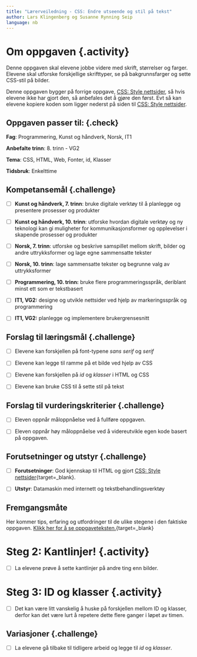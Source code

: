 ```yaml
---
title: "Lærerveiledning - CSS: Endre utseende og stil på tekst"
author: Lars Klingenberg og Susanne Rynning Seip
language: nb
---
```



# Om oppgaven {.activity}

Denne oppgaven skal elevene jobbe videre med skrift, størrelser og farger.
Elevene skal utforske forskjellige skrifttyper, se på bakgrunnsfarger og sette
CSS-stil på bilder.

Denne oppgaven bygger på forrige oppgave, [CSS: Style
nettsider](../style_nettsider/style_nettsider.html), så hvis elevene ikke har
gjort den, så anbefales det å gjøre den først. Evt så kan elevene kopiere koden
som ligger nederst på siden til [CSS: Style
nettsider](../style_nettsider/style_nettsider.html).

## Oppgaven passer til: {.check}

__Fag__: Programmering, Kunst og håndverk, Norsk, IT1

__Anbefalte trinn__: 8. trinn - VG2

__Tema__: CSS, HTML, Web, Fonter, id, Klasser

__Tidsbruk__: Enkelttime

## Kompetansemål {.challenge}

- [ ] __Kunst og håndverk, 7. trinn__: bruke digitale verktøy til å planlegge og presentere prosesser og produkter

- [ ] __Kunst og håndverk, 10. trinn__: utforske hvordan digitale verktøy og ny teknologi kan gi muligheter for kommunikasjonsformer og opplevelser i skapende prosesser og produkter

- [ ] __Norsk, 7. trinn__: utforske og beskrive samspillet mellom skrift, bilder og andre uttrykksformer og lage egne sammensatte tekster

- [ ] __Norsk, 10. trinn__: lage sammensatte tekster og begrunne valg av uttrykksformer

- [ ] __Programmering, 10. trinn:__ bruke flere programmeringsspråk, deriblant minst ett som er tekstbasert

- [ ] __IT1, VG2:__ designe og utvikle nettsider ved hjelp av markeringsspråk og programmering

- [ ] __IT1, VG2:__ planlegge og implementere brukergrensesnitt

## Forslag til læringsmål {.challenge}

- [ ] Elevene kan forskjellen på font-typene _sans serif_ og _serif_

- [ ] Elevene kan legge til ramme på et bilde ved hjelp av CSS

- [ ] Elevene kan forskjellen på _id_ og _klasser_ i HTML og CSS

- [ ] Elevene kan bruke CSS til å sette stil på tekst

## Forslag til vurderingskriterier {.challenge}

- [ ] Eleven oppnår måloppnåelse ved å fullføre oppgaven.

- [ ] Eleven oppnår høy måloppnåelse ved å videreutvikle egen kode basert på
  oppgaven.

## Forutsetninger og utstyr {.challenge}

- [ ] __Forutsetninger__: God kjennskap til HTML og gjort [CSS: Style
  nettsider](../style_nettsider/style_nettsider.html){target=_blank}.

- [ ] __Utstyr__: Datamaskin med internett og tekstbehandlingsverktøy

## Fremgangsmåte

Her kommer tips, erfaring og utfordringer til de ulike stegene i den faktiske
oppgaven. [Klikk her for å se
oppgaveteksten.](../tekststil/tekststil.html){target=_blank}


# Steg 2: Kantlinjer! {.activity}

- [ ] La elevene prøve å sette kantlinjer på andre ting enn bilder.


# Steg 3: ID og klasser {.activity}

- [ ] Det kan være litt vanskelig å huske på forskjellen mellom ID og klasser,
  derfor kan det være lurt å repetere dette flere ganger i løpet av timen.

## Variasjoner {.challenge}

- [ ] La elevene gå tilbake til tidligere arbeid og legge til _id_ og _klasser_.
